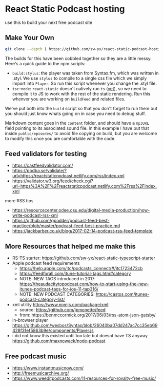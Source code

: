 # React Static Podcast hosting

use this to build your next free podcast site

## Make Your Own

```bash
git clone --depth 1 https://github.com/sw-yx/react-static-podcast-hosting
```

The builds for this have been cobbled together so they are a little messy. Here's a quick guide to the npm scripts:

- `build:stylus`: the player was taken from Syntax.fm, which was written in .styl. We use `stylus` to compile to a single css file which we simply import into `Player`. So run this script whenever you change the .styl file.
- `tsc:node`: `react-static` doesn't natively run `ts` ([yet](https://github.com/nozzle/react-static/pull/978)), so we need to compile it to JS to work with the rest of the static rendering. Run this whenver you are working on `buildFeed` and related files.

We've put both into the `build` script so that you don't forget to run them but you should just know whats going on in case you need to debug stuff.

Markdown content goes in the `content` folder, and should have a `mp3URL` field pointing to its associated sound file. In this example I have put that inside `public/episodes/` to avoid file copying on build, but you are welcome to modify this once you are comfortable with the code.

## Feed validators for testing

- https://castfeedvalidator.com/
- https://podba.se/validate/?url=https://reactstaticpodcast.netlify.com/rss/index.xml
- https://validator.w3.org/feed/check.cgi?url=https%3A%2F%2Freactstaticpodcast.netlify.com%2Frss%2Findex.xml

more RSS tips

- https://resourcecenter.odee.osu.edu/digital-media-production/how-write-podcast-rss-xml
- https://github.com/gpodder/podcast-feed-best-practice/blob/master/podcast-feed-best-practice.md
- https://jackbarber.co.uk/blog/2017-02-14-podcast-rss-feed-template

## More Resources that helped me make this

- RS-TS starter: https://github.com/sw-yx/react-static-typescript-starter
- Apple podcast feed requirements
  - https://help.apple.com/itc/podcasts_connect/#/itc1723472cb
  - https://feedforall.com/itune-tutorial-tags.htm#category
  - NOTE: NEW TAGS introduced in 2017: https://theaudacitytopodcast.com/how-to-start-using-the-new-itunes-podcast-tags-for-ios-11-tap316/
  - NOTE: NEW PODCAST CATEGORIES: https://castos.com/itunes-podcast-category-list/
- xml utility https://www.npmjs.com/package/xml
  - source: https://github.com/jpmonette/feed
  - from: https://benmccormick.org/2017/06/03/rss-atom-json-gatsby/
- in-browser player https://github.com/wesbos/Syntax/blob/26040ba07dd247ac7cc35eb69428f31ef5863b9e/components/Player.js
- i did not know this existed until too late but doesnt have TS anyway https://github.com/maxnowack/node-podcast

## Free podcast music

- https://www.instantmusicnow.com/
- http://freemusicarchive.org/
- https://www.weeditpodcasts.com/11-resources-for-royalty-free-music/
